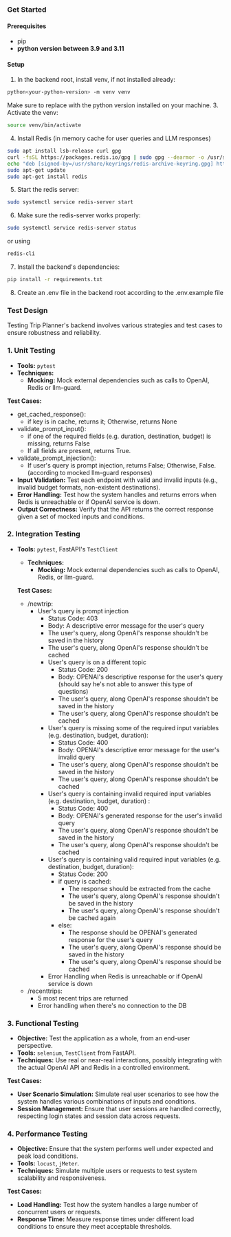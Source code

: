 ### Get Started ###

#### Prerequisites ####
- pip
- **python version between 3.9 and 3.11**

#### Setup ####
1. In the backend root, install venv, if not installed already:
```bash
python<your-python-version> -m venv venv
```
Make sure to replace <your-python-version> with the python version installed on your machine.
3. Activate the venv:
```bash
source venv/bin/activate
```
4. Install Redis (in memory cache for user queries and LLM responses)
```bash
sudo apt install lsb-release curl gpg
curl -fsSL https://packages.redis.io/gpg | sudo gpg --dearmor -o /usr/share/keyrings/redis-archive-keyring.gpg
echo "deb [signed-by=/usr/share/keyrings/redis-archive-keyring.gpg] https://packages.redis.io/deb $(lsb_release -cs) main" | sudo tee /etc/apt/sources.list.d/redis.list
sudo apt-get update
sudo apt-get install redis 
```
5. Start the redis server:
```bash
sudo systemctl service redis-server start
```
6. Make sure the redis-server works properly:
```bash
sudo systemctl service redis-server status
```
or using
```bash
redis-cli
```
7. Install the backend's dependencies:
```bash
pip install -r requirements.txt
```
8. Create an .env file in the backend root according to 
the .env.example file

### Test Design ###

Testing Trip Planner's backend involves various strategies and test cases to ensure robustness and reliability.

### 1. **Unit Testing**
   - **Tools:** `pytest`
   - **Techniques:**
     - **Mocking:** Mock external dependencies such as calls to OpenAI, Redis or llm-guard.

   **Test Cases:**
   - get_cached_response():
     - if key is in cache, returns it; Otherwise, returns None
   - validate_prompt_input():
     - if one of the required fields (e.g. duration, destination, budget) is missing, returns False
     - If all fields are present, returns True.
   - validate_prompt_injection():
     - If user's query is prompt injection, returns False; Otherwise, False. (according to mocked llm-guard responses)
   - **Input Validation:** Test each endpoint with valid and invalid inputs (e.g., invalid budget formats, non-existent destinations).
   - **Error Handling:** Test how the system handles and returns errors when Redis is unreachable or if OpenAI service is down.
   - **Output Correctness:** Verify that the API returns the correct response given a set of mocked inputs and conditions.


### 2. **Integration Testing**
- **Tools:** `pytest`, FastAPI's `TestClient`
   - **Techniques:**
     - **Mocking:** Mock external dependencies such as calls to OpenAI, Redis, or llm-guard. 

   **Test Cases:**
   - /newtrip:
     - User's query is prompt injection
       - Status Code: 403
       - Body: A descriptive error message for the user's query
       - The user's query, along OpenAI's response shouldn't be saved in the history
       - The user's query, along OpenAI's response shouldn't be cached
       - User's query is on a different topic
         - Status Code: 200
         - Body: OPENAI's descriptive response for the user's query (should say he's not able to answer this type of questions)
         - The user's query, along OpenAI's response shouldn't be saved in the history
         - The user's query, along OpenAI's response shouldn't be cached
       - User's query is missing some of the required input variables (e.g. destination, budget, duration):
         - Status Code: 400
         - Body: OPENAI's descriptive error message for the user's invalid query
         - The user's query, along OpenAI's response shouldn't be saved in the history
         - The user's query, along OpenAI's response shouldn't be cached
       - User's query is containing invalid required input variables (e.g. destination, budget, duration) :
         - Status Code: 400
         - Body: OPENAI's generated response for the user's invalid query
         - The user's query, along OpenAI's response shouldn't be saved in the history
         - The user's query, along OpenAI's response shouldn't be cached
       - User's query is containing valid required input variables (e.g. destination, budget, duration):
         - Status Code: 200
         - if query is cached:
           - The response should be extracted from the cache
           - The user's query, along OpenAI's response shouldn't be saved in the history
           - The user's query, along OpenAI's response shouldn't be cached again
         - else:
           - The response should be OPENAI's generated response for the user's query
           - The user's query, along OpenAI's response should be saved in the history
           - The user's query, along OpenAI's response should be cached
       - Error Handling when Redis is unreachable or if OpenAI service is down
   - /recenttrips:
     - 5 most recent trips are returned
     - Error handling when there's no connection to the DB

### 3. **Functional Testing**
   - **Objective:** Test the application as a whole, from an end-user perspective.
   - **Tools:** `selenium`, `TestClient` from FastAPI.
   - **Techniques:** Use real or near-real interactions, possibly integrating with the actual OpenAI API and Redis in a controlled environment.

   **Test Cases:**
   - **User Scenario Simulation:** Simulate real user scenarios to see how the system handles various combinations of inputs and conditions.
   - **Session Management:** Ensure that user sessions are handled correctly, respecting login states and session data across requests.

### 4. **Performance Testing**
   - **Objective:** Ensure that the system performs well under expected and peak load conditions.
   - **Tools:** `locust`, `jMeter`.
   - **Techniques:** Simulate multiple users or requests to test system scalability and responsiveness.

   **Test Cases:**
   - **Load Handling:** Test how the system handles a large number of concurrent users or requests.
   - **Response Time:** Measure response times under different load conditions to ensure they meet acceptable thresholds.
